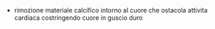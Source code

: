 - rimozione materiale calcifico intorno al cuore che ostacola attivita cardiaca costringendo cuore in guscio duro